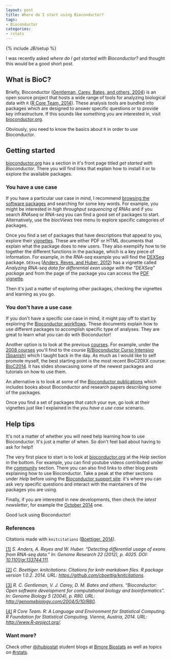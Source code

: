 ```yaml
---
layout: post
title: Where do I start using Bioconductor?
tags:
- Bioconductor
categories:
- rstats
---
```

{% include JB/setup %}








I was recently asked _where do I get started with Bioconductor?_ and thought this would be a good short post.

## What is BioC?

Briefly, Bioconductor <a id='cite-bioc'></a>(<a href='http://genomebiology.com/2004/5/10/R80'>Gentleman, Carey, Bates, and others, 2004</a>) is an open source project that hosts a wide range of tools for analyzing biological data with `R` <a id='cite-R'></a>(<a href='http://www.R-project.org/'>R Core Team, 2014</a>). These analysis tools are bundled into packages which are designed to answer specific questions or to provide key infrastructure. If this sounds like something you are interested in, visit [bioconductor.org](http://www.bioconductor.org/).

Obviously, you need to know the basics about `R` in order to use Bioconductor.

## Getting started

[bioconductor.org](http://www.bioconductor.org/) has a section in it's front page titled _get started with Bioconductor_. There you will find links that explain how to install it or to explore the available packages. 

### You have a use case

If you have a particular use case in mind, I recommend [browsing the software packages](http://www.bioconductor.org/packages/release/BiocViews.html#___Software) and searching for some key words. For example, you might be interested in _high throughput sequencing of RNAs_ and if you search _RNAseq_ or _RNA-seq_ you can find a good set of packages to start. Alternatively, use the _biocViews_ tree menu to explore specific categories of packages.

Once you find a set of packages that have descriptions that appeal to you, explore their [vignettes](http://www.bioconductor.org/help/package-vignettes/). These are either PDF or HTML documents that explain what the package does to new users. They also exemplify how to tie together the different functions in the package, which is a key piece of information. For example, in the _RNA-seq_ example you will find the [DEXSeq](http://www.bioconductor.org/packages/release/bioc/html/DEXSeq.html) package. `DEXseq` <a id='cite-DEXseq'></a>(<a href='http://dx.doi.org/10.1101/gr.133744.111'>Anders, Reyes, and Huber, 2012</a>) has a vignette called _Analyzing RNA-seq data for differential exon usage with the "DEXSeq" package_ and from the page of the package you can access the [PDF vignette](http://www.bioconductor.org/packages/release/bioc/vignettes/DEXSeq/inst/doc/DEXSeq.pdf). 

Then it's just a matter of exploring other packages, checking the vignettes and learning as you go.


### You don't have a use case

If you don't have a specific use case in mind, it might pay off to start by exploring the [Bioconductor workflows](http://www.bioconductor.org/help/workflows/). These documents explain how to use different packages to accomplish specific type of analyses. They are great to learn what you can do with Bioconductor!

Another option is to look at the previous [courses](http://www.bioconductor.org/help/course-materials/). For example, under the [2008 courses](http://www.bioconductor.org/help/course-materials/2008/) you'll find to the course [R/Bioconductor Curso Intensivo (Spanish)](http://www.lcg.unam.mx/~lcollado/R/) which I taught back in the day. As much as I would like to self promote myself, the best starting point is the most recent BioC20XX course: [BioC2014](http://www.bioconductor.org/help/course-materials/2014/BioC2014/). It has slides showcasing some of the newest packages and tutorials on how to use them.

An alternative is to look at some of the [Bioconductor publications](http://www.bioconductor.org/help/publications/) which includes books about Bioconductor and research papers describing some of the packages.

Once you find a set of packages that catch your eye, go look at their vignettes just like I explained in the _you have a use case_ scenario.


## Help tips

It's not a matter of whether you will need help learning how to use Bioconductor. It's just a matter of when. So don't feel bad about having to ask for help!!

The very first place to start is to look at [bioconductor.org](http://www.bioconductor.org/) at the _Help_ section in the bottom. For example, you can find youtube videos contributed under the [community](http://www.bioconductor.org/help/community/) section. There you can also find links to other blog posts explaining how to use Bioconductor. Take a peak at the other sections under _Help_ before using the [Bioconductor support site](https://support.bioconductor.org/): it's where you can ask very specific questions and interact with the maintainers of the packages you are using.

Finally, if you are interested in new developments, then check the _latest newsletter_, for example the [October 2014](http://www.bioconductor.org/help/newsletters/2014_October/) one.


Good luck using Bioconductor!



### References

Citations made with `knitcitations` <a id='cite-knitcitations'></a>(<a href='https://github.com/cboettig/knitcitations'>Boettiger, 2014</a>).


<p><a id='bib-DEXseq'></a><a href="#cite-DEXseq">[1]</a><cite>
S. Anders, A. Reyes and W. Huber.
&ldquo;Detecting differential usage of exons from RNA-seq data.&rdquo;
In: <EM>Genome Research</EM> 22 (2012), p. 4025.
DOI: <a href="http://dx.doi.org/10.1101/gr.133744.111">10.1101/gr.133744.111</a>.</cite></p>

<p><a id='bib-knitcitations'></a><a href="#cite-knitcitations">[2]</a><cite>
C. Boettiger.
<EM>knitcitations: Citations for knitr markdown files</EM>.
R package version 1.0.2.
2014.
URL: <a href="https://github.com/cboettig/knitcitations">https://github.com/cboettig/knitcitations</a>.</cite></p>

<p><a id='bib-bioc'></a><a href="#cite-bioc">[3]</a><cite>
R. C. Gentleman, V. J. Carey, D. M. Bates and others.
&ldquo;Bioconductor: Open software development for computational biology and bioinformatics&rdquo;.
In: <EM>Genome Biology</EM> 5 (2004), p. R80.
URL: <a href="http://genomebiology.com/2004/5/10/R80">http://genomebiology.com/2004/5/10/R80</a>.</cite></p>

<p><a id='bib-R'></a><a href="#cite-R">[4]</a><cite>
R Core Team.
<EM>R: A Language and Environment for Statistical Computing</EM>.
R Foundation for Statistical Computing.
Vienna, Austria, 2014.
URL: <a href="http://www.R-project.org/">http://www.R-project.org/</a>.</cite></p>




### Want more?

Check other [@jhubiostat](https://twitter.com/jhubiostat) student blogs at [Bmore Biostats](http://bmorebiostat.com/) as well as topics on [#rstats](https://twitter.com/search?q=%23rstats).
